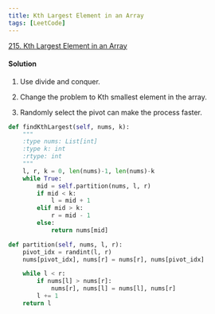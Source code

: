 ```yaml
---
title: Kth Largest Element in an Array
tags: [LeetCode]
---
```


[215. Kth Largest Element in an Array](https://leetcode.com/problems/kth-largest-element-in-an-array/submissions/)
#### Solution  
1. Use divide and conquer.

1. Change the problem to Kth smallest element in the array.

1. Randomly select the pivot can make the process faster.

```python
def findKthLargest(self, nums, k):
    """
    :type nums: List[int]
    :type k: int
    :rtype: int
    """
    l, r, k = 0, len(nums)-1, len(nums)-k
    while True:
        mid = self.partition(nums, l, r)
        if mid < k:
            l = mid + 1
        elif mid > k:
            r = mid - 1
        else:
            return nums[mid]

def partition(self, nums, l, r):
    pivot_idx = randint(l, r)
    nums[pivot_idx], nums[r] = nums[r], nums[pivot_idx]

    while l < r:
        if nums[l] > nums[r]:
            nums[r], nums[l] = nums[l], nums[r]
        l += 1
    return l 
```